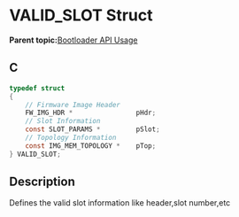 # VALID\_SLOT Struct

**Parent topic:**[Bootloader API Usage](GUID-9B3F465C-7297-4547-B7C6-3AAABEB7E261.md)

## C

```c
typedef struct
{
    // Firmware Image Header
    FW_IMG_HDR *                pHdr;
    // Slot Information
    const SLOT_PARAMS *         pSlot;
    // Topology Information
    const IMG_MEM_TOPOLOGY *    pTop;
} VALID_SLOT;

```

## Description

Defines the valid slot information like header,slot number,etc

